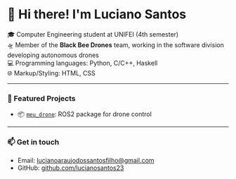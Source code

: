 # 👋 Hi there! I'm Luciano Santos

🎓 Computer Engineering student at UNIFEI (4th semester)  
🛸 Member of the **Black Bee Drones** team, working in the software division developing autonomous drones  
💻 Programming languages: Python, C/C++, Haskell  
🌐 Markup/Styling: HTML, CSS

---

### 🚀 Featured Projects
- 📦 [`meu_drone`](https://github.com/lucianosantos23/meu_drone): ROS2 package for drone control

---

### 📫 Get in touch
- Email: lucianoaraujodossantosfilho@gmail.com  
- GitHub: [github.com/lucianosantos23](https://github.com/lucianosantos23)
